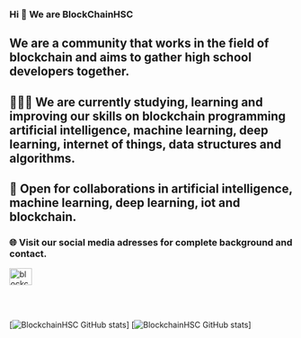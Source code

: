 ### Hi 👋 We are BlockChainHSC
## We are a community that works in the field of blockchain and aims to gather high school developers together.
## 👨🏽‍💻 We are currently studying, learning and improving our skills on blockchain programming artificial intelligence, machine learning, deep learning, internet of things, data structures and algorithms.
## 🤝 Open for collaborations in artificial intelligence, machine learning, deep learning, iot and blockchain.<h3 align="left">🌐 Visit our social media adresses for complete background and contact.</h3>
<p align="left">
<a href="https://twitter.com/blockchainhsc" target="blank"><img align="center" src="https://raw.githubusercontent.com/rahuldkjain/github-profile-readme-generator/master/src/images/icons/Social/twitter.svg" alt="blockchainhsc" height="30" width="40" /></a>
</p>

<br />
<br />


[![BlockchainHSC GitHub stats](https://github-readme-stats.vercel.app/api?username=BlockChainHSC&theme=radical)]
[![BlockchainHSC GitHub stats](https://github-readme-stats.vercel.app/api?username=BlockchainHSC&theme=radical)]

